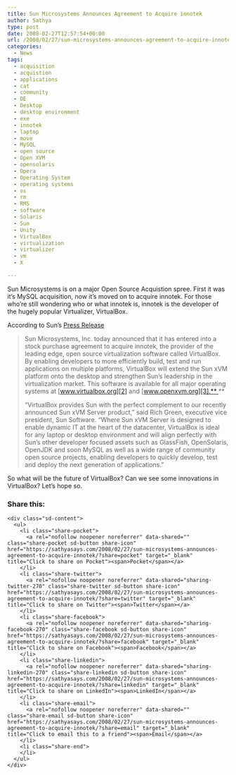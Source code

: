 ```yaml
---
title: Sun Microsystems Announces Agreement to Acquire innotek
author: Sathya
type: post
date: 2008-02-27T12:57:54+00:00
url: /2008/02/27/sun-microsystems-announces-agreement-to-acquire-innotek/
categories:
  - News
tags:
  - acquisition
  - acquistion
  - applications
  - cat
  - community
  - DE
  - Desktop
  - desktop environment
  - exe
  - innotek
  - laptop
  - move
  - MySQL
  - open source
  - Open XVM
  - opensolaris
  - Opera
  - Operating System
  - operating systems
  - os
  - rm
  - RMS
  - software
  - Solaris
  - Sun
  - Unity
  - VirtualBox
  - virtualization
  - virtualizer
  - vm
  - X

---
```

Sun Microsystems is on a major Open Source Acquistion spree. First it was it&#8217;s MySQL acquisition, now it&#8217;s moved on to acquire innotek. For those who&#8217;re still wondering who or what innotek is, innotek is the developer of the hugely popular Virtualizer, VirtualBox.

According to Sun&#8217;s [Press Release][1]

> Sun Microsystems, Inc. today announced that it has entered into a stock purchase agreement to acquire innotek, the provider of the leading edge, open source virtualization software called VirtualBox. By enabling developers to more efficiently build, test and run applications on multiple platforms, VirtualBox will extend the Sun xVM platform onto the desktop and strengthen Sun&#8217;s leadership in the virtualization market. This software is available for all major operating systems at [www.virtualbox.org][2] and [www.openxvm.org][3].** ** 
> 
> &#8220;VirtualBox provides Sun with the perfect complement to our recently announced Sun xVM Server product,&#8221; said Rich Green, executive vice president, Sun Software. &#8220;Where Sun xVM Server is designed to enable dynamic IT at the heart of the datacenter, VirtualBox is ideal for any laptop or desktop environment and will align perfectly with Sun&#8217;s other developer focused assets such as GlassFish, OpenSolaris, OpenJDK and soon MySQL as well as a wide range of community open source projects, enabling developers to quickly develop, test and deploy the next generation of applications.&#8221;

So what will be the future of VirtualBox? Can we see some innovations in VirtualBox? Let&#8217;s hope so.

<div class="sharedaddy sd-sharing-enabled">
  <div class="robots-nocontent sd-block sd-social sd-social-icon-text sd-sharing">
    <h3 class="sd-title">
      Share this:
    </h3>
    
    <div class="sd-content">
      <ul>
        <li class="share-pocket">
          <a rel="nofollow noopener noreferrer" data-shared="" class="share-pocket sd-button share-icon" href="https://sathyasays.com/2008/02/27/sun-microsystems-announces-agreement-to-acquire-innotek/?share=pocket" target="_blank" title="Click to share on Pocket"><span>Pocket</span></a>
        </li>
        <li class="share-twitter">
          <a rel="nofollow noopener noreferrer" data-shared="sharing-twitter-270" class="share-twitter sd-button share-icon" href="https://sathyasays.com/2008/02/27/sun-microsystems-announces-agreement-to-acquire-innotek/?share=twitter" target="_blank" title="Click to share on Twitter"><span>Twitter</span></a>
        </li>
        <li class="share-facebook">
          <a rel="nofollow noopener noreferrer" data-shared="sharing-facebook-270" class="share-facebook sd-button share-icon" href="https://sathyasays.com/2008/02/27/sun-microsystems-announces-agreement-to-acquire-innotek/?share=facebook" target="_blank" title="Click to share on Facebook"><span>Facebook</span></a>
        </li>
        <li class="share-linkedin">
          <a rel="nofollow noopener noreferrer" data-shared="sharing-linkedin-270" class="share-linkedin sd-button share-icon" href="https://sathyasays.com/2008/02/27/sun-microsystems-announces-agreement-to-acquire-innotek/?share=linkedin" target="_blank" title="Click to share on LinkedIn"><span>LinkedIn</span></a>
        </li>
        <li class="share-email">
          <a rel="nofollow noopener noreferrer" data-shared="" class="share-email sd-button share-icon" href="https://sathyasays.com/2008/02/27/sun-microsystems-announces-agreement-to-acquire-innotek/?share=email" target="_blank" title="Click to email this to a friend"><span>Email</span></a>
        </li>
        <li class="share-end">
        </li>
      </ul>
    </div>
  </div>
</div>

 [1]: http://www.sun.com/aboutsun/pr/2008-02/sunflash.20080212.1.xml
 [2]: http://www.virtualbox.org/
 [3]: http://www.openxvm.org/